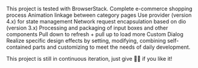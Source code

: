 This project is tested with BrowserStack.
Complete e-commerce shopping process
 Animation linkage between category pages
 Use provider (version 4.x) for state management
 Network request encapsulation based on dio (version 3.x)
 Processing and packaging of input boxes and other components
 Pull down to refresh + pull up to load more
 Custom Dialog
Realize specific design effects by setting, modifying, combining self-contained parts and customizing to meet the needs of daily development.

This project is still in continuous iteration, just give 🌟🌟 if you like it!

